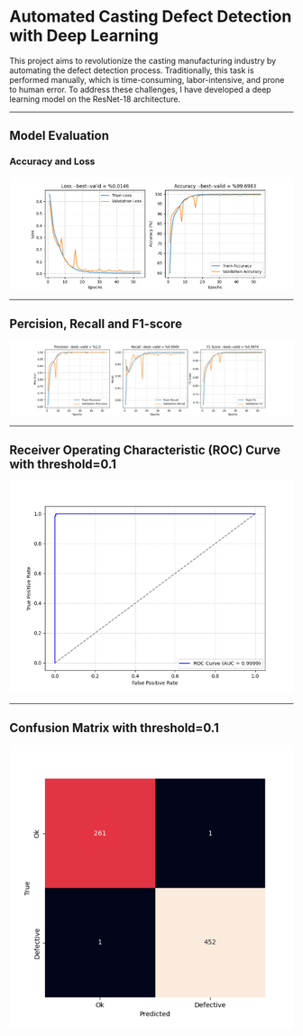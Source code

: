 # Automated Casting Defect Detection with Deep Learning

This project aims to revolutionize the casting manufacturing industry by automating the defect detection process. Traditionally, this task is performed manually, which is time-consuming, labor-intensive, and prone to human error. To address these challenges, I have developed a deep learning model on the ResNet-18 architecture.

---

## Model Evaluation

### Accuracy and Loss

![image 1](results/ResNet-18/accuracy_loss_plot.png)

---

## Percision, Recall and F1-score

![image 2](results/ResNet-18/precision_recall_f1_plot.png)

---

## Receiver Operating Characteristic (ROC) Curve with threshold=0.1

![image 3](results/ResNet-18/threshold/roc_plot_th=0.1.png)

---

## Confusion Matrix with threshold=0.1

![image 4](results/ResNet-18/threshold/confusion_plot_th=0.1.png)
